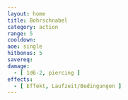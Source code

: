 ```yaml
---
layout: home
title: Bohrschnabel
category: action
range: 5
cooldown:
aoe: single
hitbonus: 5
savereq:
damage:
  - [ 1d6-2, piercing ]
effects:
  - [ Effekt, Laufzeit/Bedingungen ]
---
```

